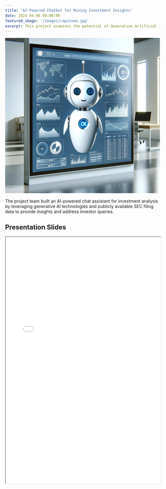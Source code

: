 ```yaml
---
title: 'AI-Powered Chatbot for Mining Investment Insights'
date: 2024-04-06 00:00:00
featured_image: '/images/capstone.jpg'
excerpt: This project examines the potential of Generative Artificial Intelligence (Gen AI) in enhancing financial analysis through metric extraction by combining Large Language Models (LLM), NLP, and other advanced techniques like vectorization and RAG. Due to the complex and time-intensive nature of traditional financial analysis, there is a pressing need for more automated solutions and less human interventions. Our research utilized web scraping to gather data (SEC filings), NLP techniques for data content pre-processing, embeddings & vector search for relevant content retrieval, and LLM models on Vertex AI for information extraction from the given context. We also implemented techniques like rephrasing raw user queries to add additional context, chunking of data in batches considering models input token limits, tokenization, and one-shot prompting to enhance the method described above. The primary aim was to streamline the process, minimize human error, and provide personalized information through a novel AI assistant-style tool. The result is a chatbot tool that serves as an AI assistant, enabling users to navigate financial queries and extract meaningful insights with ease. This study highlights the transformative potential of Gen AI in financial analysis, catering to the demand for timely and accessible financial insights in a data-intensive market.  
---
```


![](/images/capstone.jpg)

The project team built an AI-powered chat assistant for investment analysis by leveraging generative AI technologies and publicly available SEC filing data to provide insights and address investor queries.

## Presentation Slides

<iframe width="100%" height="800" src="/pdf/IPPPT.pdf">

![](/images/capstone.jpg)


